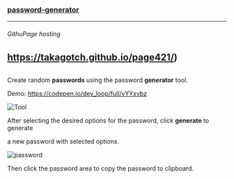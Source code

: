 ### [password-generator](https://codepen.io/takagotch/pen/MWjVYaz)
---

###### GithuPage hosting
https://takagotch.github.io/page421/)
---




```
```

Create random **passwords** using the password **generator** tool.

Demo: https://codepen.io/dev_loop/full/vYYxvbz

![Tool](https://github.com/devloop01/password-generator/blob/master/img/Screenshot%20from%202020-01-01%2003-54-29.png)

After selecting the desired options for the password, click **generate** to generate 

a new password with selected options.

![password](https://github.com/devloop01/password-generator/blob/master/img/Screenshot%20from%202020-01-01%2003-54-50.png)

Then click the password area to copy the password to clipboard.
